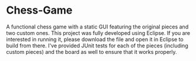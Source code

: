 # Chess-Game
A functional chess game with a static GUI featuring the original pieces and two custom ones.
This project was fully developed using Eclipse.
If you are interested in running it, please download the file and open it in Eclipse to build from there.
I've provided JUnit tests for each of the pieces (including custom pieces) and the board as well to ensure that it works properly.
